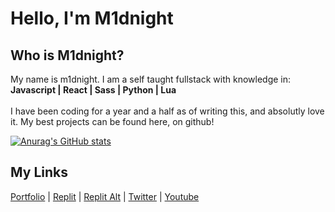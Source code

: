 
# Hello, I'm M1dnight

## Who is M1dnight?
My name is m1dnight. I am a self taught fullstack with knowledge in:<br>
**Javascript | React | Sass | Python | Lua**
<br><br>
I have been coding for a year and a half as of writing this, and absolutly love it. My best projects can be found here, on github!

[![Anurag's GitHub stats](https://github-readme-stats.vercel.app/api?username=m1dnight-ofcl)](https://github.com/anuraghazra/github-readme-stats)

## My Links
[Portfolio](https://m1dnight-ofcl.github.io) |
[Replit](https://replit.com/@m1dnightdev) |
[Replit Alt](https://replit.com/@m2dnight) |
[Twitter](https://twitter.com/@m1dnightdev) |
[Youtube](https://youtube.com/@m1dnightdev)
